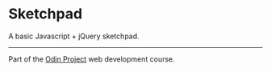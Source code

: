 # Sketchpad
A basic Javascript + jQuery sketchpad.

---

Part of the [Odin Project](http://www.theodinproject.com/web-development-101/javascript-and-jquery) web development course.
